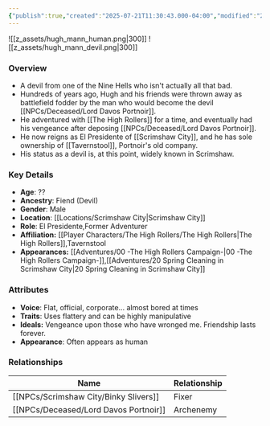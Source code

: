 ```yaml
---
{"publish":true,"created":"2025-07-21T11:30:43.000-04:00","modified":"2025-08-14T15:31:20.245-04:00","published":"2025-08-14T15:31:20.245-04:00","cssclasses":"","Age":"??","Ancestry":["Fiend (Devil)"],"Gender":"Male","Location":["[[Locations/Scrimshaw City]]"],"Role":["El Presidente","Former Adventurer"],"Affiliation":["[[Player Characters/The High Rollers/The High Rollers]]","Tavernstool"],"Appearances":["[[00 -The High Rollers Campaign-]]","[[20 Spring Cleaning in Scrimshaw City]]"]}
---
```



![[z_assets/hugh_mann_human.png|300]] ![[z_assets/hugh_mann_devil.png|300]]

### Overview
- A devil from one of the Nine Hells who isn't actually all that bad.
- Hundreds of years ago, Hugh and his friends were thrown away as battlefield fodder by the man who would become the devil [[NPCs/Deceased/Lord Davos Portnoir]].
- He adventured with [[The High Rollers]] for a time, and eventually had his vengeance after deposing [[NPCs/Deceased/Lord Davos Portnoir]]. 
- He now reigns as El Presidente of [[Scrimshaw City]], and he has sole ownership of [[Tavernstool]], Portnoir's old company.
- His status as a devil is, at this point, widely known in Scrimshaw.

### Key Details
- **Age**: ??
- **Ancestry**: Fiend (Devil)
- **Gender**: Male
- **Location**: [[Locations/Scrimshaw City\|Scrimshaw City]]
- **Role**: El Presidente,Former Adventurer
- **Affiliation:** [[Player Characters/The High Rollers/The High Rollers\|The High Rollers]],Tavernstool
- **Appearances:** [[Adventures/00 -The High Rollers Campaign-\|00 -The High Rollers Campaign-]],[[Adventures/20 Spring Cleaning in Scrimshaw City\|20 Spring Cleaning in Scrimshaw City]]

### Attributes
- **Voice**: Flat, official, corporate... almost bored at times
- **Traits**: Uses flattery and can be highly manipulative
- **Ideals:** Vengeance upon those who have wronged me. Friendship lasts forever.
- **Appearance**: Often appears as human

### Relationships

| Name                    | Relationship |
| ----------------------- | ------------ |
| [[NPCs/Scrimshaw City/Binky Slivers]]       | Fixer        |
| [[NPCs/Deceased/Lord Davos Portnoir]] | Archenemy    |
